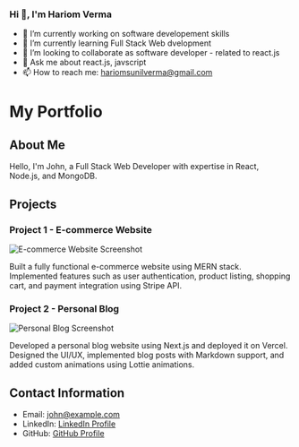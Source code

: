
 ###  Hi 👋, I'm Hariom Verma

- 🔭 I’m currently working on software developement skills
- 🌱 I’m currently learning Full Stack Web dvelopment
- 👯 I’m looking to collaborate as software developer - related to react.js
- 💬 Ask me about react.js, javscript
- 📫 How to reach me: hariomsunilverma@gmail.com 


# My Portfolio

## About Me
Hello, I'm John, a Full Stack Web Developer with expertise in React, Node.js, and MongoDB.

## Projects
### Project 1 - E-commerce Website
![E-commerce Website Screenshot](./images/ecommerce.png)

Built a fully functional e-commerce website using MERN stack. Implemented features such as user authentication, product listing, shopping cart, and payment integration using Stripe API.

### Project 2 - Personal Blog
![Personal Blog Screenshot](./images/blog.png)

Developed a personal blog website using Next.js and deployed it on Vercel. Designed the UI/UX, implemented blog posts with Markdown support, and added custom animations using Lottie animations.


## Contact Information
- Email: john@example.com
- LinkedIn: [LinkedIn Profile](https://www.linkedin.com/in/hariom-verma-9618b41b7/)
- GitHub: [GitHub Profile](https://github.com/Hariom70890)

